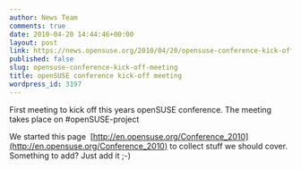 ```yaml
---
author: News Team
comments: true
date: 2010-04-20 14:44:46+00:00
layout: post
link: https://news.opensuse.org/2010/04/20/opensuse-conference-kick-off-meeting/
published: false
slug: opensuse-conference-kick-off-meeting
title: openSUSE conference kick-off meeting
wordpress_id: 3197
---
```


First meeting to kick off this years openSUSE conference. The meeting takes place on #openSUSE-project

We started this page  [http://en.opensuse.org/Conference_2010](http://en.opensuse.org/Conference_2010) to collect stuff we should cover. Something to add? Just add it ;-)

